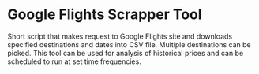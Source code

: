 # Google Flights Scrapper Tool

Short script that makes request to Google Flights site and downloads specified destinations and dates into CSV file. Multiple destinations can be picked.
This tool can be used for analysis of historical prices and can be scheduled to run at set time frequencies. 
